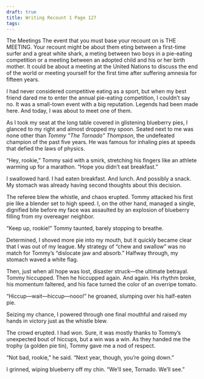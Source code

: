 ```yaml
---
draft: true
title: Writing Recount 1 Page 127
tags:
---
```


The Meetings
The event that you must base your recount on is THE MEETING. Your recount might be about them eting between a first-time surfer and a great white shark, a meting between two boys in a pie-eating competition or a meeting between an adopted child and his or her birth mother. It could be about a meeting at the United Nations to discuss the end of the world or meeting yourself for the first time after suffering amnesia for fifteen years. 

I had never considered competitive eating as a sport, but when my best friend dared me to enter the annual pie-eating competition, I couldn’t say no. It was a small-town event with a big reputation. Legends had been made here. And today, I was about to meet one of them.

As I took my seat at the long table covered in glistening blueberry pies, I glanced to my right and almost dropped my spoon. Seated next to me was none other than _Tommy "The Tornado" Thompson_, the undefeated champion of the past five years. He was famous for inhaling pies at speeds that defied the laws of physics.

“Hey, rookie,” Tommy said with a smirk, stretching his fingers like an athlete warming up for a marathon. “Hope you didn’t eat breakfast.”

I swallowed hard. I had eaten breakfast. And lunch. And possibly a snack. My stomach was already having second thoughts about this decision.

The referee blew the whistle, and chaos erupted. Tommy attacked his first pie like a blender set to high speed. I, on the other hand, managed a single, dignified bite before my face was assaulted by an explosion of blueberry filling from my overeager neighbor.

“Keep up, rookie!” Tommy taunted, barely stopping to breathe.

Determined, I shoved more pie into my mouth, but it quickly became clear that I was out of my league. My strategy of “chew and swallow” was no match for Tommy’s “dislocate jaw and absorb.” Halfway through, my stomach waved a white flag.

Then, just when all hope was lost, disaster struck—the ultimate betrayal. Tommy hiccupped. Then he hiccupped again. And again. His rhythm broke, his momentum faltered, and his face turned the color of an overripe tomato.

“Hiccup—wait—hiccup—nooo!” he groaned, slumping over his half-eaten pie.

Seizing my chance, I powered through one final mouthful and raised my hands in victory just as the whistle blew.

The crowd erupted. I had won. Sure, it was mostly thanks to Tommy’s unexpected bout of hiccups, but a win was a win. As they handed me the trophy (a golden pie tin), Tommy gave me a nod of respect.

“Not bad, rookie,” he said. “Next year, though, you’re going down.”

I grinned, wiping blueberry off my chin. “We’ll see, Tornado. We’ll see.” 
